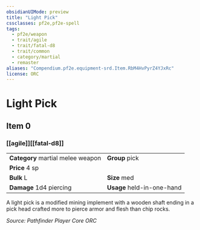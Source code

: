 ```yaml
---
obsidianUIMode: preview
title: "Light Pick"
cssclasses: pf2e,pf2e-spell
tags:
  - pf2e/weapon
  - trait/agile
  - trait/fatal-d8
  - trait/common
  - category/martial
  - remaster
aliases: "Compendium.pf2e.equipment-srd.Item.RbM4HvPyrZ4YJxRc"
license: ORC
---
```

# Light Pick
## Item 0
### [[agile]][[fatal-d8]]

|  |  |
| -- | -- |
| **Category** martial melee weapon | **Group** pick |
| **Price** 4 sp |  |
| **Bulk** L | **Size** med |
| **Damage** 1d4 piercing  | **Usage** held-in-one-hand |



A light pick is a modified mining implement with a wooden shaft ending in a pick head crafted more to pierce armor and flesh than chip rocks.

*Source: Pathfinder Player Core*
*ORC*